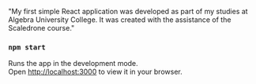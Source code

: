 
"My first simple React application was developed as part of my studies at Algebra University College. It was created with the assistance of the Scaledrone course."

### `npm start`

Runs the app in the development mode.\
Open [http://localhost:3000](http://localhost:3000) to view it in your browser.





